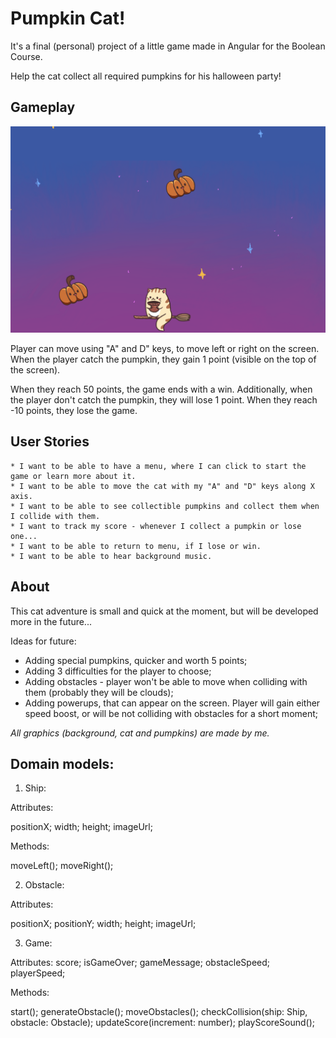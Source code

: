 # Pumpkin Cat!
It's a final (personal) project of a little game made in Angular for the Boolean Course.

Help the cat collect all required pumpkins for his halloween party!

## Gameplay

![alt text](/example.png)

Player can move using "A" and D" keys, to move left or right on the screen. When the player catch the pumpkin, they gain 1 point (visible on the top of the screen). 

When they reach 50 points, the game ends with a win. Additionally, when the player don't catch the pumpkin, they will lose 1 point. When they reach -10 points, they lose the game.


## User Stories

~~~
* I want to be able to have a menu, where I can click to start the game or learn more about it.
* I want to be able to move the cat with my "A" and "D" keys along X axis.
* I want to be able to see collectible pumpkins and collect them when I collide with them.
* I want to track my score - whenever I collect a pumpkin or lose one...
* I want to be able to return to menu, if I lose or win.
* I want to be able to hear background music.
~~~


## About


This cat adventure is small and quick at the moment, but will be developed more in the future...

Ideas for future:

* Adding special pumpkins, quicker and worth 5 points;
* Adding 3 difficulties for the player to choose;
* Adding obstacles - player won't be able to move when colliding with them (probably they will be clouds);
* Adding powerups, that can appear on the screen. Player will gain either speed boost, or will be not colliding with obstacles for a short moment;



*All graphics (background, cat and pumpkins) are made by me.*

## Domain models:


1. Ship:

Attributes:

positionX;
width;
height;
imageUrl;

Methods:

moveLeft();
moveRight();


2. Obstacle:

Attributes:

positionX;
positionY;
width;
height;
imageUrl;

3. Game:

Attributes:
score;
isGameOver;
gameMessage;
obstacleSpeed;
playerSpeed;

Methods:

start();
generateObstacle();
moveObstacles();
checkCollision(ship: Ship, obstacle: Obstacle);
updateScore(increment: number);
playScoreSound();


 
